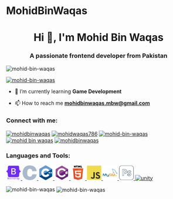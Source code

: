 # MohidBinWaqas
<h1 align="center">Hi 👋, I'm Mohid Bin Waqas</h1>
<h3 align="center">A passionate frontend developer from Pakistan</h3>

<p align="left"> <img src="https://komarev.com/ghpvc/?username=mohid-bin-waqas&label=Profile%20views&color=0e75b6&style=flat" alt="mohid-bin-waqas" /> </p>

<p align="left"> <a href="https://github.com/ryo-ma/github-profile-trophy"><img src="https://github-profile-trophy.vercel.app/?username=mohid-bin-waqas" alt="mohid-bin-waqas" /></a> </p>

- 🌱 I’m currently learning **Game Development**

- 📫 How to reach me **mohidbinwaqas.mbw@gmail.com**

<h3 align="left">Connect with me:</h3>
<p align="left">
<a href="https://dev.to/mohidbinwaqas" target="blank"><img align="center" src="https://raw.githubusercontent.com/rahuldkjain/github-profile-readme-generator/master/src/images/icons/Social/devto.svg" alt="mohidbinwaqas" height="30" width="40" /></a>
<a href="https://twitter.com/mohidwaqas786" target="blank"><img align="center" src="https://raw.githubusercontent.com/rahuldkjain/github-profile-readme-generator/master/src/images/icons/Social/twitter.svg" alt="mohidwaqas786" height="30" width="40" /></a>
<a href="https://linkedin.com/in/mohid-bin-waqas" target="blank"><img align="center" src="https://raw.githubusercontent.com/rahuldkjain/github-profile-readme-generator/master/src/images/icons/Social/linked-in-alt.svg" alt="mohid-bin-waqas" height="30" width="40" /></a>
<a href="https://fb.com/mohidbin.waqas.90" target="blank"><img align="center" src="https://raw.githubusercontent.com/rahuldkjain/github-profile-readme-generator/master/src/images/icons/Social/facebook.svg" alt="mohid bin waqas" height="30" width="40" /></a>
<a href="https://instagram.com/mohidbinwaqas" target="blank"><img align="center" src="https://raw.githubusercontent.com/rahuldkjain/github-profile-readme-generator/master/src/images/icons/Social/instagram.svg" alt="mohidbinwaqas" height="30" width="40" /></a>
</p>

<h3 align="left">Languages and Tools:</h3>
<p align="left"> <a href="https://getbootstrap.com" target="_blank" rel="noreferrer"> <img src="https://raw.githubusercontent.com/devicons/devicon/master/icons/bootstrap/bootstrap-plain-wordmark.svg" alt="bootstrap" width="40" height="40"/> </a> <a href="https://www.cprogramming.com/" target="_blank" rel="noreferrer"> <img src="https://raw.githubusercontent.com/devicons/devicon/master/icons/c/c-original.svg" alt="c" width="40" height="40"/> </a> <a href="https://www.w3schools.com/cpp/" target="_blank" rel="noreferrer"> <img src="https://raw.githubusercontent.com/devicons/devicon/master/icons/cplusplus/cplusplus-original.svg" alt="cplusplus" width="40" height="40"/> </a> <a href="https://www.w3schools.com/cs/" target="_blank" rel="noreferrer"> <img src="https://raw.githubusercontent.com/devicons/devicon/master/icons/csharp/csharp-original.svg" alt="csharp" width="40" height="40"/> </a> <a href="https://www.w3.org/html/" target="_blank" rel="noreferrer"> <img src="https://raw.githubusercontent.com/devicons/devicon/master/icons/html5/html5-original-wordmark.svg" alt="html5" width="40" height="40"/> </a> <a href="https://developer.mozilla.org/en-US/docs/Web/JavaScript" target="_blank" rel="noreferrer"> <img src="https://raw.githubusercontent.com/devicons/devicon/master/icons/javascript/javascript-original.svg" alt="javascript" width="40" height="40"/> </a> <a href="https://www.mysql.com/" target="_blank" rel="noreferrer"> <img src="https://raw.githubusercontent.com/devicons/devicon/master/icons/mysql/mysql-original-wordmark.svg" alt="mysql" width="40" height="40"/> </a> <a href="https://www.photoshop.com/en" target="_blank" rel="noreferrer"> <img src="https://raw.githubusercontent.com/devicons/devicon/master/icons/photoshop/photoshop-line.svg" alt="photoshop" width="40" height="40"/> </a> <a href="https://unity.com/" target="_blank" rel="noreferrer"> <img src="https://www.vectorlogo.zone/logos/unity3d/unity3d-icon.svg" alt="unity" width="40" height="40"/> </a> </p>

<p><img align="left" src="https://github-readme-stats.vercel.app/api/top-langs?username=mohid-bin-waqas&show_icons=true&locale=en&layout=compact" alt="mohid-bin-waqas" /></p>

<p>&nbsp;<img align="center" src="https://github-readme-stats.vercel.app/api?username=mohid-bin-waqas&show_icons=true&locale=en" alt="mohid-bin-waqas" /></p>
